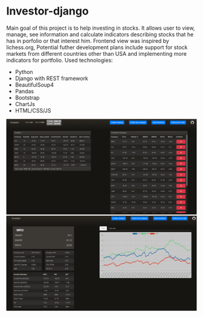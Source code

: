 # Investor-django

Main goal of this project is to help investing in stocks. It allows user to view, manage, see information and calculate
indicators describing stocks that he has in porfolio or that interest him. Frontend view was inspired by lichess.org, Potential futher development plans include support 
for stock markets from different countries other than USA and implementing more indicators for portfolio. 
Used technologies:
- Python
- Django with REST framework
- BeautifulSoup4
- Pandas
- Bootstrap
- ChartJs
- HTML/CSS/JS
    
![stylemix](https://github.com/piotrgazda/Investor-django/blob/main/static/images/screen2.png "Homepage for user")
![stylemix](https://github.com/piotrgazda/Investor-django/blob/main/static/images/screen1.png "Details of company")
